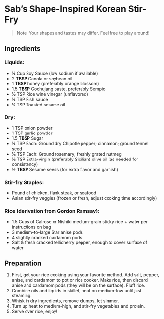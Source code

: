 # Sab’s Shape-Inspired Korean Stir-Fry
> Note: Your shapes and tastes may differ. Feel free to play around!

## Ingredients
### Liquids:
* ¼ Cup Soy Sauce (low sodium if available)
* 2 **TBSP** Canola or soybean oil
* 1 **TBSP** honey (preferably orange blossom)
* 1.5 **TBSP** Gochujang paste, preferably Sempio
* ½ TSP Rice wine vinegar (unflavored)
* ¼ TSP Fish sauce
* ¼ TSP Toasted sesame oil
 
### Dry:
* 1 TSP onion powder
* 1 TSP garlic powder
* 1.5 **TBSP** Sugar
* ¼ TSP Each: Ground dry Chipotle pepper; cinnamon; ground fennel seed
* ⅛ TSP Each: Ground rosemary; freshly grated nutmeg
* ½ TSP Extra-virgin (preferably Sicilian) olive oil (as needed for consistency)
* ½ **TBSP** Sesame seeds (for extra flavor and garnish)
 
### Stir-fry Staples:
* Pound of chicken, flank steak, or seafood
* Asian stir-fry veggies (frozen or fresh, adjust cooking time accordingly)
 
### Rice (derivation from Gordon Ramsay):
* 1.5 Cups of Calrose or Nishiki medium-grain sticky rice + water per instructions on bag
* 3 medium-to-large Star anise pods
* 4 slightly cracked cardamom pods
* Salt & fresh cracked tellicherry pepper, enough to cover surface of water

## Preparation
1. First, get your rice cooking using your favorite method. Add salt, pepper, anise, and cardamom to pot or rice cooker. Make rice, then discard anise and cardamom pods (they will be on the surface). Fluff rice.
2. Combine oils and liquids in skillet, heat on medium-low until just steaming.
3. Whisk in dry ingredients, remove clumps, let simmer.
4. Turn up heat to medium-high, and stir-fry vegetables and protein.
5. Serve over rice, enjoy!
 
